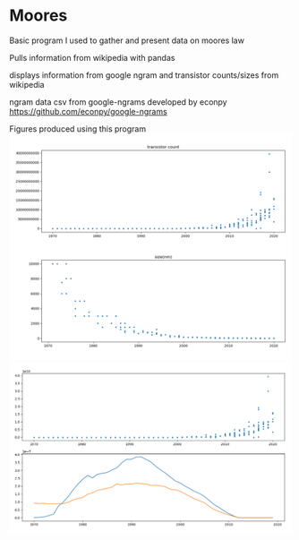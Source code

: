 # Moores
Basic program I used to gather and present data on moores law

Pulls information from wikipedia with pandas

displays information from google ngram and transistor counts/sizes from wikipedia

ngram data csv from google-ngrams developed by econpy https://github.com/econpy/google-ngrams

Figures produced using this program
![alt text](https://github.com/izeilman/Moores/blob/master/Figure_1.png)
![alt text](https://github.com/izeilman/Moores/blob/master/Figure_2.png)
